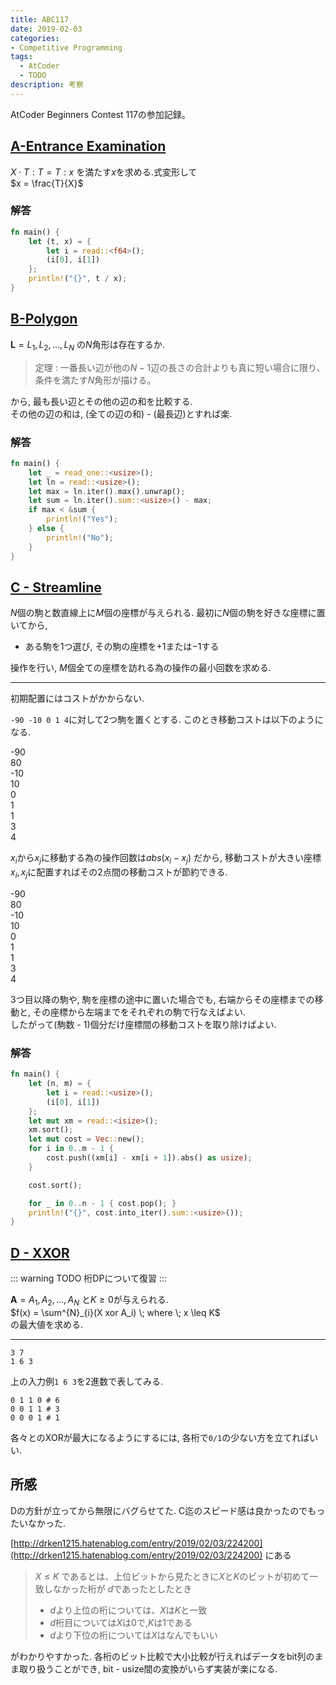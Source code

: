 ```yaml
---
title: ABC117
date: 2019-02-03
categories:
- Competitive Programming
tags:
  - AtCoder
  - TODO
description: 考察
---
```

AtCoder Beginners Contest 117の参加記録。

## [A-Entrance Examination](https://atcoder.jp/contests/abc117/tasks/abc117_a)
$X \cdot T : T = T : x$
を満たす$x$を求める.式変形して  
$x = \frac{T}{X}$

### 解答

```rust
fn main() {
    let (t, x) = {
        let i = read::<f64>();
        (i[0], i[1])
    };
    println!("{}", t / x);
}
```

## [B-Polygon](https://atcoder.jp/contests/abc117/tasks/abc117_b)
$\bm{L} = L_1, L_2, \dots , L_N$ の$N$角形は存在するか.  
> 定理 : 一番長い辺が他の$N−1$辺の長さの合計よりも真に短い場合に限り、条件を満たす$N$角形が描ける。

から, 最も長い辺とその他の辺の和を比較する.  
その他の辺の和は, (全ての辺の和) - (最長辺)とすれば楽.

### 解答

```rust
fn main() {
    let _ = read_one::<usize>();
    let ln = read::<usize>();
    let max = ln.iter().max().unwrap();
    let sum = ln.iter().sum::<usize>() - max;
    if max < &sum {
        println!("Yes");
    } else {
        println!("No");
    }
}
```

## [C - Streamline](https://atcoder.jp/contests/abc117/tasks/abc117_c)
$N$個の駒と数直線上に$M$個の座標が与えられる.
最初に$N$個の駒を好きな座標に置いてから,
- ある駒を1つ選び, その駒の座標を$+1$または$-1$する  

操作を行い, $M$個全ての座標を訪れる為の操作の最小回数を求める.

---
初期配置にはコストがかからない.  

`-90 -10 0 1 4`に対して2つ駒を置くとする. このとき移動コストは以下のようになる.

<div class="graph">
  <div class="edge">-90</div>
  <div class="node">80</div>
  <div class="edge">-10</div>
  <div class="node">10</div>
  <div class="edge">0</div>
  <div class="node">1</div>
  <div class="edge">1</div>
  <div class="node">3</div>
  <div class="edge">4</div>
</div>

$x_i$から$x_j$に移動する為の操作回数は$abs(x_i - x_j)$ だから, 移動コストが大きい座標$x_i, x_j$に配置すればその2点間の移動コストが節約できる.

<div class="graph">
  <div class="edge piece">-90</div>
  <div class="node cut">80</div>
  <div class="edge piece">-10</div>
  <div class="node">10</div>
  <div class="edge">0</div>
  <div class="node">1</div>
  <div class="edge">1</div>
  <div class="node">3</div>
  <div class="edge">4</div>
</div>

3つ目以降の駒や, 駒を座標の途中に置いた場合でも, 右端からその座標までの移動と, その座標から左端までをそれぞれの駒で行なえばよい.  
したがって(駒数 - 1)個分だけ座標間の移動コストを取り除けばよい.

### 解答

```rust
fn main() {
    let (n, m) = {
        let i = read::<usize>();
        (i[0], i[1])
    };
    let mut xm = read::<isize>();
    xm.sort();
    let mut cost = Vec::new();
    for i in 0..m - 1 {
        cost.push((xm[i] - xm[i + 1]).abs() as usize);
    }

    cost.sort();

    for _ in 0..n - 1 { cost.pop(); }
    println!("{}", cost.into_iter().sum::<usize>());
}
```

## [D - XXOR](https://atcoder.jp/contests/abc117/tasks/abc117_d)
::: warning TODO
  桁DPについて復習
:::

$\bm{A} = A_1, A_2, \dots , A_N$ と$K \geq 0$が与えられる.  
$f(x) = \sum^{N}_{i}(X xor A_i) \; where \; x \leq K$  
の最大値を求める.

---

```
3 7
1 6 3
```

上の入力例`1 6 3`を2進数で表してみる.

```
0 1 1 0 # 6
0 0 1 1 # 3
0 0 0 1 # 1
```

各々とのXORが最大になるようにするには, 各桁で`0/1`の少ない方を立てればいい.

## 所感

Dの方針が立ってから無限にバグらせてた.
C迄のスピード感は良かったのでもったいなかった.

[http://drken1215.hatenablog.com/entry/2019/02/03/224200](http://drken1215.hatenablog.com/entry/2019/02/03/224200) にある

> $X \leq K$ であるとは、上位ビットから見たときに$X$と$K$のビットが初めて一致しなかった桁が $d$であったとしたとき
> - $d$より上位の桁については、$X$は$K$と一致
> - $d$桁目については$X$は$0$で,$K$は$1$である
> - $d$より下位の桁については$X$はなんでもいい

がわかりやすかった. 各桁のビット比較で大小比較が行えればデータをbit列のまま取り扱うことができ, bit - usize間の変換がいらず実装が楽になる.

